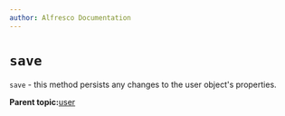 ```yaml
---
author: Alfresco Documentation
---
```


# `save`

`save` - this method persists any changes to the user object's properties.

**Parent topic:**[user](../references/APISurf-user.md)


